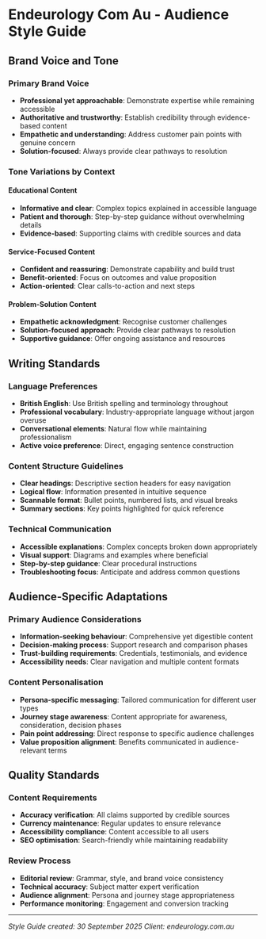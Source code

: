# Endeurology Com Au - Audience Style Guide

## Brand Voice and Tone

### Primary Brand Voice
- **Professional yet approachable**: Demonstrate expertise while remaining accessible
- **Authoritative and trustworthy**: Establish credibility through evidence-based content
- **Empathetic and understanding**: Address customer pain points with genuine concern
- **Solution-focused**: Always provide clear pathways to resolution

### Tone Variations by Context

#### Educational Content
- **Informative and clear**: Complex topics explained in accessible language
- **Patient and thorough**: Step-by-step guidance without overwhelming details
- **Evidence-based**: Supporting claims with credible sources and data

#### Service-Focused Content
- **Confident and reassuring**: Demonstrate capability and build trust
- **Benefit-oriented**: Focus on outcomes and value proposition
- **Action-oriented**: Clear calls-to-action and next steps

#### Problem-Solution Content
- **Empathetic acknowledgment**: Recognise customer challenges
- **Solution-focused approach**: Provide clear pathways to resolution
- **Supportive guidance**: Offer ongoing assistance and resources

## Writing Standards

### Language Preferences
- **British English**: Use British spelling and terminology throughout
- **Professional vocabulary**: Industry-appropriate language without jargon overuse
- **Conversational elements**: Natural flow while maintaining professionalism
- **Active voice preference**: Direct, engaging sentence construction

### Content Structure Guidelines
- **Clear headings**: Descriptive section headers for easy navigation
- **Logical flow**: Information presented in intuitive sequence
- **Scannable format**: Bullet points, numbered lists, and visual breaks
- **Summary sections**: Key points highlighted for quick reference

### Technical Communication
- **Accessible explanations**: Complex concepts broken down appropriately
- **Visual support**: Diagrams and examples where beneficial
- **Step-by-step guidance**: Clear procedural instructions
- **Troubleshooting focus**: Anticipate and address common questions

## Audience-Specific Adaptations

### Primary Audience Considerations
- **Information-seeking behaviour**: Comprehensive yet digestible content
- **Decision-making process**: Support research and comparison phases
- **Trust-building requirements**: Credentials, testimonials, and evidence
- **Accessibility needs**: Clear navigation and multiple content formats

### Content Personalisation
- **Persona-specific messaging**: Tailored communication for different user types
- **Journey stage awareness**: Content appropriate for awareness, consideration, decision phases
- **Pain point addressing**: Direct response to specific audience challenges
- **Value proposition alignment**: Benefits communicated in audience-relevant terms

## Quality Standards

### Content Requirements
- **Accuracy verification**: All claims supported by credible sources
- **Currency maintenance**: Regular updates to ensure relevance
- **Accessibility compliance**: Content accessible to all users
- **SEO optimisation**: Search-friendly while maintaining readability

### Review Process
- **Editorial review**: Grammar, style, and brand voice consistency
- **Technical accuracy**: Subject matter expert verification
- **Audience alignment**: Persona and journey stage appropriateness
- **Performance monitoring**: Engagement and conversion tracking

---
*Style Guide created: 30 September 2025*
*Client: endeurology.com.au*
